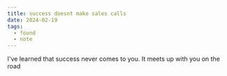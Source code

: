 ```yaml
---
title: success doesnt make sales calls
date: 2024-02-19
tags:
  - found
  - note
---
```


I've learned that success never comes to you.
It meets up with you on the road
